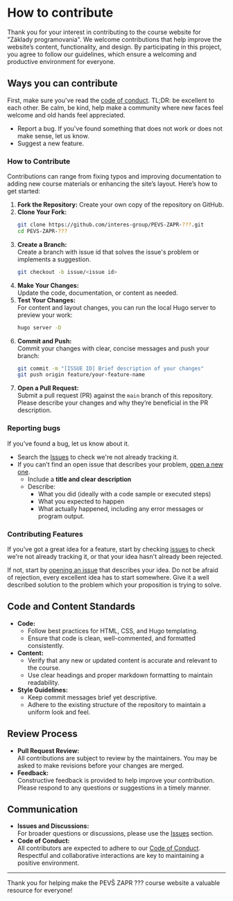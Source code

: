 # How to contribute

Thank you for your interest in contributing to the course website for "Základy programovania". We welcome
contributions that help improve the website’s content, functionality, and design. By participating in this project, you
agree to follow our guidelines, which ensure a welcoming and productive environment for everyone.

## Ways you can contribute

First, make sure you've read the [code of conduct](CODE_OF_CONDUCT.md). TL;DR: be excellent to each other. Be calm, be
kind, help make a community where new faces feel welcome and old hands feel appreciated.

* Report a bug. If you've found something that does not work or does not make sense, let us know.
* Suggest a new feature.

### How to Contribute

Contributions can range from fixing typos and improving documentation to adding new course materials or enhancing the
site’s layout. Here’s how to get started:

1. **Fork the Repository:** Create your own copy of the repository on GitHub.
2. **Clone Your Fork:**
   ```bash
   git clone https://github.com/interes-group/PEVS-ZAPR-???.git
   cd PEVS-ZAPR-???
   ```
3. **Create a Branch:**  
   Create a branch with issue id that solves the issue's problem or implements a suggestion.
   ```bash
   git checkout -b issue/<issue id>
   ```
4. **Make Your Changes:**  
   Update the code, documentation, or content as needed.
5. **Test Your Changes:**  
   For content and layout changes, you can run the local Hugo server to preview your work:
   ```bash
   hugo server -D
   ```
6. **Commit and Push:**  
   Commit your changes with clear, concise messages and push your branch:
   ```bash
   git commit -m "[ISSUE ID] Brief description of your changes"
   git push origin feature/your-feature-name
   ```
7. **Open a Pull Request:**  
   Submit a pull request (PR) against the `main` branch of this repository. Please describe your changes and why they’re
   beneficial in the PR description.

### Reporting bugs

If you've found a bug, let us know about it.

* Search the [Issues](https://github.com/interes-group/PEVS-ZAPR-???/issues) to check we're not already tracking it.
* If you can't find an open issue that describes your
  problem, [open a new one](https://github.com/interes-group/PEVS-ZAPR-???/issues/new).
    * Include a **title and clear description**
    * Describe:
        * What you did (ideally with a code sample or executed steps)
        * What you expected to happen
        * What actually happened, including any error messages or program output.

### Contributing Features

If you've got a great idea for a feature, start by checking
[issues](https://github.com/interes-group/PEVS-ZAPR-???/labels/improvement) to check we're not already tracking it, or
that your idea hasn't already been rejected.

If not, start by [opening an issue](https://github.com/interes-group/PEVS-ZAPR-???/issues/new) that describes your idea.
Do not be afraid of rejection, every excellent idea has to start somewhere. Give it a well described solution to the
problem which your proposition is trying to solve.

## Code and Content Standards

- **Code:**
    - Follow best practices for HTML, CSS, and Hugo templating.
    - Ensure that code is clean, well-commented, and formatted consistently.
- **Content:**
    - Verify that any new or updated content is accurate and relevant to the course.
    - Use clear headings and proper markdown formatting to maintain readability.
- **Style Guidelines:**
    - Keep commit messages brief yet descriptive.
    - Adhere to the existing structure of the repository to maintain a uniform look and feel.

## Review Process

- **Pull Request Review:**  
  All contributions are subject to review by the maintainers. You may be asked to make revisions before your changes are
  merged.
- **Feedback:**  
  Constructive feedback is provided to help improve your contribution. Please respond to any questions or suggestions in
  a timely manner.

## Communication

- **Issues and Discussions:**  
  For broader questions or discussions, please use
  the [Issues](https://github.com/Interes-Group/PEVS-ZAPR-???/issues) section.
- **Code of Conduct:**  
  All contributors are expected to adhere to our [Code of Conduct](CODE_OF_CONDUCT.md). Respectful and collaborative
  interactions are key to maintaining a positive environment.

---

Thank you for helping make the PEVŠ ZAPR ??? course website a valuable resource for everyone!
